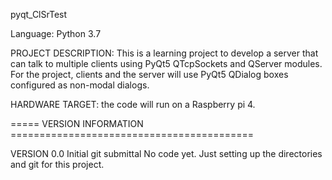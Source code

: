 pyqt_ClSrTest

Language: Python 3.7

PROJECT DESCRIPTION:
This is a learning project to develop a server that can talk to multiple
clients using PyQt5 QTcpSockets and QServer modules. For the project,
clients and the server will use PyQt5 QDialog boxes configured as
non-modal dialogs.

HARDWARE TARGET:
the code will run on a Raspberry pi 4. 

===== VERSION INFORMATION ==========================================

VERSION 0.0    Initial git submittal
No code yet. Just setting up the directories and git for this project.


